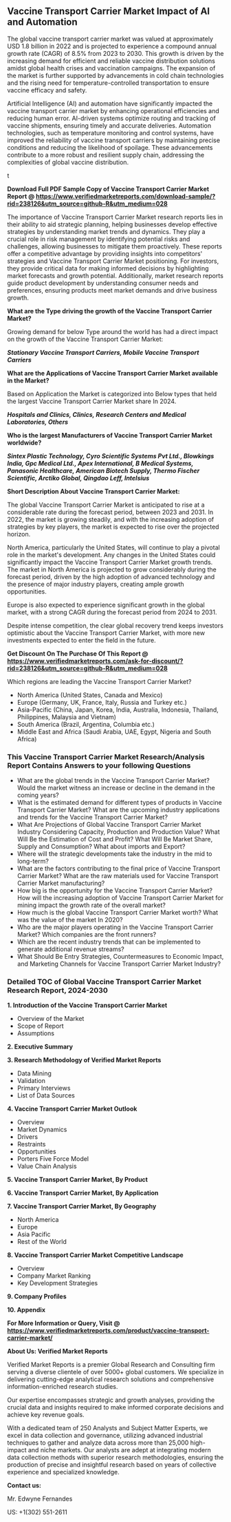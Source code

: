 <h2>Vaccine Transport Carrier Market Impact of AI and Automation</h2><p>The global vaccine transport carrier market was valued at approximately USD 1.8 billion in 2022 and is projected to experience a compound annual growth rate (CAGR) of 8.5% from 2023 to 2030. This growth is driven by the increasing demand for efficient and reliable vaccine distribution solutions amidst global health crises and vaccination campaigns. The expansion of the market is further supported by advancements in cold chain technologies and the rising need for temperature-controlled transportation to ensure vaccine efficacy and safety.</p><p>Artificial Intelligence (AI) and automation have significantly impacted the vaccine transport carrier market by enhancing operational efficiencies and reducing human error. AI-driven systems optimize routing and tracking of vaccine shipments, ensuring timely and accurate deliveries. Automation technologies, such as temperature monitoring and control systems, have improved the reliability of vaccine transport carriers by maintaining precise conditions and reducing the likelihood of spoilage. These advancements contribute to a more robust and resilient supply chain, addressing the complexities of global vaccine distribution.</p>t</p><p id="" class=""><strong>Download Full PDF Sample Copy of Vaccine Transport Carrier Market Report @ <a href="https://www.verifiedmarketreports.com/download-sample/?rid=238126&utm_source=github-R&utm_medium=028" target="_blank">https://www.verifiedmarketreports.com/download-sample/?rid=238126&utm_source=github-R&utm_medium=028</a></strong></p><p>The importance of&nbsp;Vaccine Transport Carrier Market research reports lies in their ability to aid strategic planning, helping businesses develop effective strategies by understanding market trends and dynamics. They play a crucial role in risk management by identifying potential risks and challenges, allowing businesses to mitigate them proactively. These reports offer a competitive advantage by providing insights into competitors' strategies and Vaccine Transport Carrier Market positioning. For investors, they provide critical data for making informed decisions by highlighting market forecasts and growth potential. Additionally, market research reports guide product development by understanding consumer needs and preferences, ensuring products meet market demands and drive business growth.</p><p><strong>What are the&nbsp;Type driving the growth of the Vaccine Transport Carrier Market?</strong></p><p id="" class="">Growing demand for below Type around the world has had a direct impact on the growth of the Vaccine Transport Carrier Market:</p><em><strong>Stationary Vaccine Transport Carriers, Mobile Vaccine Transport Carriers</strong></em></p><strong>What are the&nbsp;Applications&nbsp;of Vaccine Transport Carrier Market available in the Market?</strong></p><p id="" class="">Based on Application the Market is categorized into Below types that held the largest Vaccine Transport Carrier Market share In 2024.</p><em><strong>Hospitals and Clinics, Clinics, Research Centers and Medical Laboratories, Others</strong></em></p><strong>Who is the largest Manufacturers of Vaccine Transport Carrier Market worldwide?</strong></p><p><em><strong>Sintex Plastic Technology, Cyro Scientific Systems Pvt Ltd., Blowkings India, Gpc Medical Ltd., Apex International, B Medical Systems, Panasonic Healthcare, American Biotech Supply, Thermo Fischer Scientific, Arctiko Global, Qingdao Leff, Intelsius</strong></em></p><p id="" class=""><strong>Short Description About Vaccine Transport Carrier Market:</strong></p><p>The global Vaccine Transport Carrier Market is anticipated to rise at a considerable rate during the forecast period, between 2023 and 2031. In 2022, the market is growing steadily, and with the increasing adoption of strategies by key players, the market is expected to rise over the projected horizon.</p><p>North America, particularly the United States, will continue to play a pivotal role in the market's development. Any changes in the United States could significantly impact the Vaccine Transport Carrier Market growth trends. The market in North America is projected to grow considerably during the forecast period, driven by the high adoption of advanced technology and the presence of major industry players, creating ample growth opportunities.</p><p>Europe is also expected to experience significant growth in the global market, with a strong CAGR during the forecast period from 2024 to 2031.</p><p>Despite intense competition, the clear global recovery trend keeps investors optimistic about the Vaccine Transport Carrier Market, with more new investments expected to enter the field in the future.</p><p id="" class=""><strong>Get Discount On The Purchase Of This Report @ <a href="https://www.verifiedmarketreports.com/ask-for-discount/?rid=238126&utm_source=github-R&utm_medium=028" target="_blank">https://www.verifiedmarketreports.com/ask-for-discount/?rid=238126&utm_source=github-R&utm_medium=028</a></strong></p>Which regions are leading the Vaccine Transport Carrier Market?</p><ul><li>North America (United States, Canada and Mexico)</li><li>Europe (Germany, UK, France, Italy, Russia and Turkey etc.)</li><li>Asia-Pacific (China, Japan, Korea, India, Australia, Indonesia, Thailand, Philippines, Malaysia and Vietnam)</li><li>South America (Brazil, Argentina, Columbia etc.)</li><li>Middle East and Africa (Saudi Arabia, UAE, Egypt, Nigeria and South Africa)</li></ul><h3 id="" class="">This Vaccine Transport Carrier Market Research/Analysis Report Contains Answers to your following Questions</h3><ul><li>What are the global trends in the Vaccine Transport Carrier Market? Would the market witness an increase or decline in the demand in the coming years?</li><li>What is the estimated demand for different types of products in Vaccine Transport Carrier Market? What are the upcoming industry applications and trends for the Vaccine Transport Carrier Market?</li><li>What Are Projections of Global Vaccine Transport Carrier Market Industry Considering Capacity, Production and Production Value? What Will Be the Estimation of Cost and Profit? What Will Be Market Share, Supply and Consumption? What about imports and Export?</li><li>Where will the strategic developments take the industry in the mid to long-term?</li><li>What are the factors contributing to the final price of Vaccine Transport Carrier Market? What are the raw materials used for Vaccine Transport Carrier Market manufacturing?</li><li>How big is the opportunity for the Vaccine Transport Carrier Market? How will the increasing adoption of Vaccine Transport Carrier Market for mining impact the growth rate of the overall market?</li><li>How much is the global Vaccine Transport Carrier Market worth? What was the value of the market In 2020?</li><li>Who are the major players operating in the Vaccine Transport Carrier Market? Which companies are the front runners?</li><li>Which are the recent industry trends that can be implemented to generate additional revenue streams?</li><li>What Should Be Entry Strategies, Countermeasures to Economic Impact, and Marketing Channels for Vaccine Transport Carrier Market Industry?</li></ul><h3 id="" class="">Detailed TOC of Global Vaccine Transport Carrier Market Research Report, 2024-2030</h3><p id="" class=""><strong>1. Introduction of the Vaccine Transport Carrier Market</strong></p><ul><li>Overview of the Market</li><li>Scope of Report</li><li>Assumptions</li></ul><p id="" class=""><strong>2. Executive Summary</strong></p><p id="" class=""><strong>3. Research Methodology of Verified Market Reports</strong></p><ul><li>Data Mining</li><li>Validation</li><li>Primary Interviews</li><li>List of Data Sources</li></ul><p id="" class=""><strong>4. Vaccine Transport Carrier Market Outlook</strong></p><ul><li>Overview</li><li>Market Dynamics</li><li>Drivers</li><li>Restraints</li><li>Opportunities</li><li>Porters Five Force Model</li><li>Value Chain Analysis</li></ul><p id="" class=""><strong>5. Vaccine Transport Carrier Market, By Product</strong></p><p id="" class=""><strong>6. Vaccine Transport Carrier Market, By Application</strong></p><p id="" class=""><strong>7. Vaccine Transport Carrier Market, By Geography</strong></p><ul><li>North America</li><li>Europe</li><li>Asia Pacific</li><li>Rest of the World</li></ul><p id="" class=""><strong>8. Vaccine Transport Carrier Market Competitive Landscape</strong></p><ul><li>Overview</li><li>Company Market Ranking</li><li>Key Development Strategies</li></ul><p id="" class=""><strong>9. Company Profiles</strong></p><p id="" class=""><strong>10. Appendix</strong></p><p id="" class=""><strong>For More Information or Query, Visit @ <a href="https://www.verifiedmarketreports.com/product/vaccine-transport-carrier-market/" target="_blank">https://www.verifiedmarketreports.com/product/vaccine-transport-carrier-market/</a></strong></p><p id="" class=""><strong>About Us: Verified Market Reports</strong></p><p id="" class="">Verified Market Reports is a premier Global Research and Consulting firm serving a diverse clientele of over 5000+ global customers. We specialize in delivering cutting-edge analytical research solutions and comprehensive information-enriched research studies.</p><p id="" class="">Our expertise encompasses strategic and growth analyses, providing the crucial data and insights required to make informed corporate decisions and achieve key revenue goals.</p><p id="" class="">With a dedicated team of 250 Analysts and Subject Matter Experts, we excel in data collection and governance, utilizing advanced industrial techniques to gather and analyze data across more than 25,000 high-impact and niche markets. Our analysts are adept at integrating modern data collection methods with superior research methodologies, ensuring the production of precise and insightful research based on years of collective experience and specialized knowledge.</p><p id="" class=""><strong>Contact us:</strong></p><p id="" class="">Mr. Edwyne Fernandes</p><p id="" class="">US: +1(302) 551-2611</p>